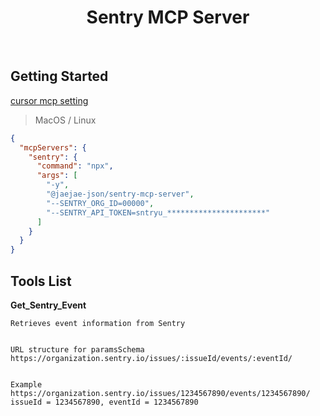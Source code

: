 <div align="center">
  <h1>Sentry MCP Server</h1>
</div>

<br/>



## Getting Started

[cursor mcp setting](https://docs.cursor.com/context/model-context-protocol#configuring-mcp-servers)

> MacOS / Linux

```json
{
  "mcpServers": {
    "sentry": {
      "command": "npx",
      "args": [
        "-y",
        "@jaejae-json/sentry-mcp-server",
        "--SENTRY_ORG_ID=00000",
        "--SENTRY_API_TOKEN=sntryu_**********************"
      ]
    }
  }
}
```

## Tools List
**Get_Sentry_Event**
```
Retrieves event information from Sentry


URL structure for paramsSchema
https://organization.sentry.io/issues/:issueId/events/:eventId/


Example
https://organization.sentry.io/issues/1234567890/events/1234567890/
issueId = 1234567890, eventId = 1234567890
```
